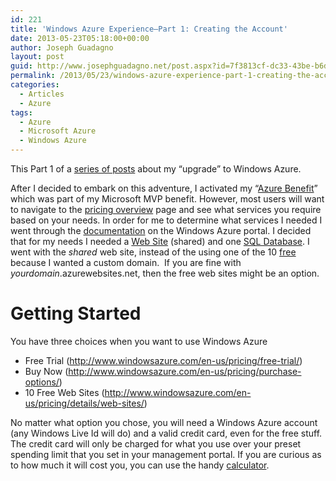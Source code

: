 ```yaml
---
id: 221
title: 'Windows Azure Experience–Part 1: Creating the Account'
date: 2013-05-23T05:18:00+00:00
author: Joseph Guadagno
layout: post
guid: http://www.josephguadagno.net/post.aspx?id=7f3813cf-dc33-43be-b6d6-a5f1aba0bd3c
permalink: /2013/05/23/windows-azure-experience-part-1-creating-the-account/
categories:
  - Articles
  - Azure
tags:
  - Azure
  - Microsoft Azure
  - Windows Azure
---
```

<p>This Part 1 of a <a href="https://www.josephguadagno.net/post/2013/05/20/The-Windows-Azure-Experience" target="_blank">series of posts</a> about my &ldquo;upgrade&rdquo; to Windows Azure.</p>
<p>After I decided to embark on this adventure, I activated my &ldquo;<a href="http://www.windowsazure.com/en-us/pricing/member-offers/msdn-benefits/" target="_blank">Azure Benefit</a>&rdquo; which was part of my Microsoft MVP benefit. However, most users will want to navigate to the <a href="http://www.windowsazure.com/en-us/pricing/overview/" target="_blank">pricing overview</a> page and see what services you require based on your needs. In order for me to determine what services I needed I went through the <a href="http://www.windowsazure.com/en-us/documentation/" target="_blank">documentation</a> on the Windows Azure portal. I decided that for my needs I needed a <a href="http://www.windowsazure.com/en-us/manage/services/web-sites/" target="_blank">Web Site</a> (shared) and one <a href="http://www.windowsazure.com/en-us/manage/services/sql-databases/" target="_blank">SQL Database</a>. I went with the <em>shared</em> web site, instead of the using one of the 10 <a href="http://www.windowsazure.com/en-us/pricing/details/web-sites/" target="_blank">free</a> because I wanted a custom domain.&nbsp; If you are fine with <em>yourdomain</em>.azurewebsites.net, then the free web sites might be an option.</p>
<h1>Getting Started</h1>
<p>You have three choices when you want to use Windows Azure</p>
<ul>
<li>Free Trial (<a href="http://www.windowsazure.com/en-us/pricing/free-trial/">http://www.windowsazure.com/en-us/pricing/free-trial/</a>)</li>
<li>Buy Now (<a title="http://www.windowsazure.com/en-us/pricing/purchase-options/" href="http://www.windowsazure.com/en-us/pricing/purchase-options/">http://www.windowsazure.com/en-us/pricing/purchase-options/</a>)</li>
<li>10 Free Web Sites (<a href="http://www.windowsazure.com/en-us/pricing/details/web-sites/">http://www.windowsazure.com/en-us/pricing/details/web-sites/</a>)</li>
</ul>
<p>No matter what option you chose, you will need a Windows Azure account (any Windows Live Id will do) and a valid credit card, even for the free stuff. The credit card will only be charged for what you use over your preset spending limit that you set in your management portal. If you are curious as to how much it will cost you, you can use the handy <a href="http://www.windowsazure.com/en-us/pricing/calculator/" target="_blank">calculator</a>.</p>